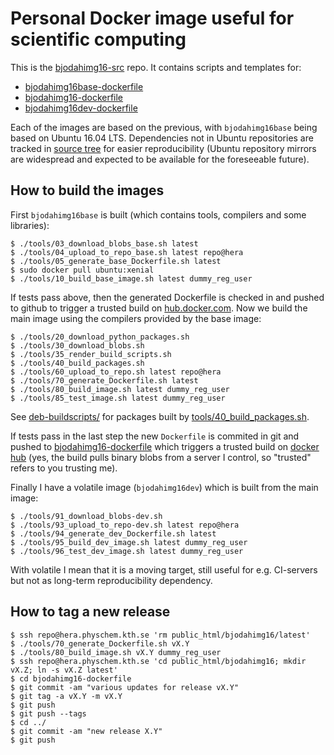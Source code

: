 # Personal Docker image useful for scientific computing

This is the [bjodahimg16-src](https://github.com/bjodah/bjodahimg16-src) repo.
It contains scripts and templates for:

  - [bjodahimg16base-dockerfile](https://github.com/bjodah/bjodahimg16base-dockerfile)
  - [bjodahimg16-dockerfile](https://github.com/bjodah/bjodahimg16-dockerfile)
  - [bjodahimg16dev-dockerfile](https://github.com/bjodah/bjodahimg16dev-dockerfile)

Each of the images are based on the previous, with `bjodahimg16base`
being based on Ubuntu 16.04 LTS. Dependencies not in Ubuntu
repositories are tracked in [source tree](./environment/resources) for
easier reproducibility (Ubuntu repository mirrors are widespread and
expected to be available for the foreseeable future).

## How to build the images

First `bjodahimg16base` is built (which contains tools, compilers and
some libraries):

```
$ ./tools/03_download_blobs_base.sh latest
$ ./tools/04_upload_to_repo_base.sh latest repo@hera
$ ./tools/05_generate_base_Dockerfile.sh latest
$ sudo docker pull ubuntu:xenial
$ ./tools/10_build_base_image.sh latest dummy_reg_user
```

If tests pass above, then the generated Dockerfile is checked in and
pushed to github to trigger a trusted build on
[hub.docker.com](https://hub.docker.com/r/bjodah/bjodahimg16base/). Now
we build the main image using the compilers provided by the base image:

```
$ ./tools/20_download_python_packages.sh
$ ./tools/30_download_blobs.sh
$ ./tools/35_render_build_scripts.sh
$ ./tools/40_build_packages.sh
$ ./tools/60_upload_to_repo.sh latest repo@hera
$ ./tools/70_generate_Dockerfile.sh latest
$ ./tools/80_build_image.sh latest dummy_reg_user
$ ./tools/85_test_image.sh latest dummy_reg_user
```

See [deb-buildscripts/](deb-buildscripts/) for packages built by
[tools/40_build_packages.sh](tools/40_build_packages.sh).

If tests pass in the last step the new ``Dockerfile`` is commited in
git and pushed to
[bjodahimg16-dockerfile](https://github.com/bjodah/bjodahimg16-dockerfile)
which triggers a trusted build on
[docker hub](https://hub.docker.com/r/bjodah/bjodahimg16) (yes, the 
build pulls binary blobs from a server I control, so "trusted" refers
to you trusting me).

Finally I have a volatile image (```bjodahimg16dev```) which is built
from the main image: 
```
$ ./tools/91_download_blobs-dev.sh
$ ./tools/93_upload_to_repo-dev.sh latest repo@hera
$ ./tools/94_generate_dev_Dockerfile.sh latest
$ ./tools/95_build_dev_image.sh latest dummy_reg_user
$ ./tools/96_test_dev_image.sh latest dummy_reg_user
```

With volatile I mean that it is a moving target, still useful
for e.g. CI-servers but not as long-term reproducibility dependency.

## How to tag a new release
```
$ ssh repo@hera.physchem.kth.se 'rm public_html/bjodahimg16/latest'
$ ./tools/70_generate_Dockerfile.sh vX.Y
$ ./tools/80_build_image.sh vX.Y dummy_reg_user
$ ssh repo@hera.physchem.kth.se 'cd public_html/bjodahimg16; mkdir vX.Z; ln -s vX.Z latest'
$ cd bjodahimg16-dockerfile
$ git commit -am "various updates for release vX.Y"
$ git tag -a vX.Y -m vX.Y
$ git push
$ git push --tags
$ cd ../
$ git commit -am "new release X.Y"
$ git push
```
